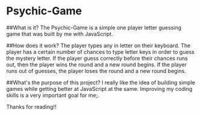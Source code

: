 # Psychic-Game
##What is it?
The Psychic-Game is a simple one player letter guessing game that was built by me with JavaScript.

##How does it work?
The player types any  in letter on their keyboard. The player has a certain number of chances to type letter keys in order to guess the mystery letter. If the player guess correctly before their chances runs out, then the player wins the round and a new round begins.  If the player runs out of guesses, the player loses the round and a new round begins. 

##What's the purpose of this project?
I really like the idea of building simple games while getting better at JavaScript at the same. Improving my coding skills is a  very important goal for me;.

Thanks for reading!!